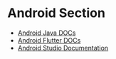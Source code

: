 # Android Section

- [Android Java DOCs](https://github.com/admin404/Templates/tree/master/Java/)
- [Android Flutter DOCs](https://github.com/admin404/Templates/tree/master/Flatter/)
- [Android Studio Documentation](https://github.com/admin404/Templates/tree/master/Java/)
